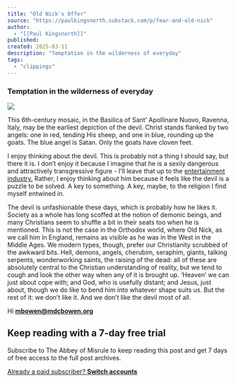```yaml
---
title: "Old Nick's Offer"
source: "https://paulkingsnorth.substack.com/p/fear-and-old-nick"
author:
  - "[[Paul Kingsnorth]]"
published:
created: 2025-03-11
description: "Temptation in the wilderness of everyday"
tags:
  - "clippings"
---
```

### Temptation in the wilderness of everyday

![](https://substackcdn.com/image/fetch/w_1456,c_limit,f_auto,q_auto:good,fl_progressive:steep/https%3A%2F%2Fsubstack-post-media.s3.amazonaws.com%2Fpublic%2Fimages%2F38bf8e90-cd0b-40fb-aa5c-8f87aec35dac_736x547.jpeg)

This 6th-century mosaic, in the Basilica of Sant’ Apollinare Nuovo, Ravenna, Italy, may be the earliest depiction of the devil. Christ stands flanked by two angels: one in red, tending His sheep, and one in blue, rounding up the goats. The blue angel is Satan. Only the goats have cloven feet.

I enjoy thinking about the devil. This is probably not a thing I should say, but there it is. I don’t enjoy it because I imagine that he is a sexily dangerous and attractively transgressive figure - I’ll leave that up to the [entertainment industry.](https://www.youtube.com/watch?time_continue=1&v=Uq9gPaIzbe8&embeds_referring_euri=https%3A%2F%2Fwww.billboard.com%2F&source_ve_path=Mjg2NjY&feature=emb_logo&ab_channel=SamSmithVEVO) Rather, I enjoy thinking about him because it feels like the devil is a puzzle to be solved. A key to something. A key, maybe, to the religion I find myself entwined in.

The devil is unfashionable these days, which is probably how he likes it. Society as a whole has long scoffed at the notion of demonic beings, and many Christians seem to shuffle a bit in their seats too when he is mentioned. This is not the case in the Orthodox world, where Old Nick, as we call him in England, remains as visible as he was in the West in the Middle Ages. We modern types, though, prefer our Christianity scrubbed of the awkward bits. Hell, demons, angels, cherubim, seraphim, giants, talking serpents, wonderworking saints, the raising of the dead: all of these are absolutely central to the Christian understanding of reality, but we tend to cough and look the other way when any of it is brought up. ‘Heaven’ we can just about cope with; and God, who is usefully distant; and Jesus, just about, though we do like to bend him into whatever shape suits us. But the rest of it: we don’t like it. And we don’t like the devil most of all.

Hi **mbowen@mdcbowen.org**

## Keep reading with a 7-day free trial

Subscribe to The Abbey of Misrule to keep reading this post and get 7 days of free access to the full post archives.

[Already a paid subscriber? **Switch accounts**](https://substack.com/sign-in?redirect=%2Fp%2Ffear-and-old-nick&for_pub=paulkingsnorth&change_user=true)